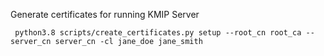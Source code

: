 Generate certificates for running KMIP Server


```
 python3.8 scripts/create_certificates.py setup --root_cn root_ca --server_cn server_cn -cl jane_doe jane_smith
```

